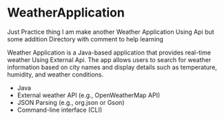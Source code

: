 # WeatherApplication
Just Practice thing I am make another Weather Application Using Api but some addition Directory with comment to help learning 

Weather Application is a Java-based application that provides real-time weather Using External Api. The app allows users to search for weather information based on city names and display details such as temperature, humidity, and weather conditions.

- Java
- External weather API (e.g., OpenWeatherMap API)
- JSON Parsing (e.g., org.json or Gson)
- Command-line interface (CLI)
